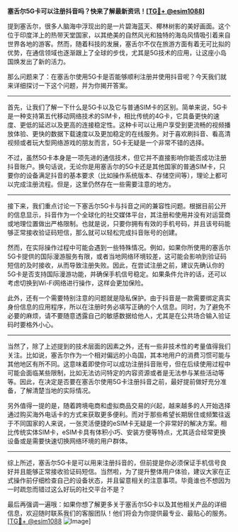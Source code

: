**塞舌尔5G卡可以注册抖音吗？快来了解最新资讯！[[TG💪+ @esim1088](https://t.me/s/esim1088)]**

提到塞舌尔，很多人脑海中浮现出的是一片碧海蓝天、椰林树影的美好画面。这个位于印度洋上的热带天堂国家，以其绝美的自然风光和独特的海岛风情吸引着来自世界各地的游客。然而，随着科技的发展，塞舌尔不仅在旅游方面有着无可比拟的优势，在通信领域也逐渐跟上了全球的步伐，尤其是5G技术的应用，让这座小岛国焕发出了新的活力。

那么问题来了：在塞舌尔使用5G卡是否能够顺利注册并使用抖音呢？今天我们就来详细探讨一下这个问题，并为你揭开答案。

---

首先，让我们了解一下什么是5G卡以及它与普通SIM卡的区别。简单来说，5G卡是一种支持第五代移动网络技术的SIM卡，相比传统的4G卡，它具备更快的速度、更低的延迟以及更高的连接稳定性。这种卡可以让用户享受到更流畅的视频播放体验、更快的数据下载速度以及更加稳定的在线服务。对于喜欢刷抖音、看高清视频或者玩大型网络游戏的朋友而言，5G卡无疑是一个非常不错的选择。

不过，虽然5G卡本身是一项先进的通信技术，但它并不直接影响你能否成功注册抖音账户。换句话说，无论你是用塞舌尔的5G卡还是其他国家的普通SIM卡，只要你的设备满足抖音的基本要求（比如操作系统版本、存储空间等），理论上都可以完成注册流程。但是，这里仍然存在一些需要注意的地方。

---

接下来，我们重点讨论一下塞舌尔5G卡与抖音之间的兼容性问题。根据目前公开的信息显示，抖音作为一个全球化的社交媒体平台，其注册和使用并没有对运营商或地理位置做出严格限制。也就是说，只要你拥有有效的手机号码，并且该号码能够正常接收验证码短信，那么就可以轻松完成抖音账号的创建。

然而，在实际操作过程中可能会遇到一些特殊情况。例如，如果你所使用的塞舌尔5G卡提供的国际漫游服务有限，或者当地网络环境较差，这可能会影响到验证码短信的及时接收，从而导致注册失败。因此，在尝试注册之前，建议先确认你的5G卡是否支持国际漫游功能，并确保手机信号稳定。如果条件允许的话，还可以考虑切换到Wi-Fi网络进行操作，这样会更加保险。

此外，还有一个需要特别注意的问题就是隐私保护。由于抖音是一款需要绑定真实身份信息的应用程序，所以在注册时务必填写正确的个人信息。同时，为了避免不必要的麻烦，请不要随意透露自己的敏感数据给他人，尤其是在公共场合输入验证码时要格外小心。

---

当然了，除了上述提到的技术层面的因素之外，还有一些非技术性的考量值得我们关注。比如说，塞舌尔作为一个相对偏远的小岛国，其本地用户的消费习惯可能与其他地区有所不同。这意味着即使你可以成功注册抖音账号，但在后续使用过程中可能会面临某些限制，比如无法访问特定的内容资源或者是无法参与某些活动等等。因此，在决定是否要在塞舌尔使用5G卡注册抖音之前，最好提前做好充分准备，了解清楚当地的实际情况。

另外值得一提的是，随着跨境电商和虚拟商品交易的兴起，越来越多的人开始选择通过购买海外电话卡的方式来获取更多便利。而对于那些希望长期居住或频繁往返于不同国家的人来说，一张灵活便捷的eSIM卡无疑是一个非常好的解决方案。相比传统实体SIM卡，eSIM卡具有体积小巧、安装方便等特点，尤其适合经常更换设备或是需要快速切换网络环境的用户群体。

---

综上所述，塞舌尔5G卡是可以用来注册抖音的，但前提是你必须保证手机信号良好并且能够正常接收验证码短信。当然啦，为了提升整体用户体验，建议大家在正式操作前仔细检查自己的设备状态，并且留意相关的注意事项。毕竟谁也不想因为一时疏忽而错过这么好玩的社交平台不是？

最后再强调一遍哦：如果你想了解更多关于塞舌尔5G卡以及其他相关产品的详细信息，欢迎随时联系我们的客服团队！他们将会为你提供最专业、最贴心的服务。[[TG💪+ @esim1088](https://t.me/s/esim1088) ![Image](https://i.postimg.cc/4NQfJmqS/Snipaste-2025-05-13-00-14-12.png)]